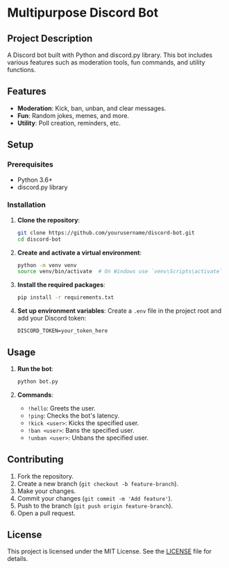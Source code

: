 # Multipurpose Discord Bot

## Project Description
A Discord bot built with Python and discord.py library. This bot includes various features such as moderation tools, fun commands, and utility functions.

## Features
- **Moderation**: Kick, ban, unban, and clear messages.
- **Fun**: Random jokes, memes, and more.
- **Utility**: Poll creation, reminders, etc.

## Setup

### Prerequisites
- Python 3.6+
- discord.py library

### Installation

1. **Clone the repository**:
   ```sh
   git clone https://github.com/yourusername/discord-bot.git
   cd discord-bot
   ```

2. **Create and activate a virtual environment**:
   ```sh
   python -m venv venv
   source venv/bin/activate  # On Windows use `venv\Scripts\activate`
   ```

3. **Install the required packages**:
   ```sh
   pip install -r requirements.txt
   ```

4. **Set up environment variables**:
   Create a `.env` file in the project root and add your Discord token:
   ```env
   DISCORD_TOKEN=your_token_here
   ```

## Usage
1. **Run the bot**:
   ```sh
   python bot.py
   ```

2. **Commands**:
   - `!hello`: Greets the user.
   - `!ping`: Checks the bot's latency.
   - `!kick <user>`: Kicks the specified user.
   - `!ban <user>`: Bans the specified user.
   - `!unban <user>`: Unbans the specified user.

## Contributing
1. Fork the repository.
2. Create a new branch (`git checkout -b feature-branch`).
3. Make your changes.
4. Commit your changes (`git commit -m 'Add feature'`).
5. Push to the branch (`git push origin feature-branch`).
6. Open a pull request.

## License
This project is licensed under the MIT License. See the [LICENSE](LICENSE) file for details.
